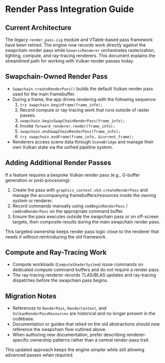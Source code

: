 # Render Pass Integration Guide

## Current Architecture

The legacy `render_pass.zig` module and VTable-based pass framework have been retired. The engine now records work directly against the swapchain render pass while `GenericRenderer` orchestrates rasterization, lighting, compute, and ray-tracing renderers. This document explains the streamlined path for working with Vulkan render passes today.

## Swapchain-Owned Render Pass

- `Swapchain.createRenderPass()` builds the default Vulkan render pass used for the main framebuffer.
- During a frame, the app drives rendering with the following sequence:
  1. `try swapchain.beginFrame(frame_info);`
  2. Record compute or ray-tracing work that runs outside of raster passes.
  3. `swapchain.beginSwapChainRenderPass(frame_info);`
  4. Invoke `forward_renderer.render(frame_info);`
  5. `swapchain.endSwapChainRenderPass(frame_info);`
  6. `try swapchain.endFrame(frame_info, &current_frame);`
- Renderers access scene data through `SceneBridge` and manage their own Vulkan state via the unified pipeline system.

## Adding Additional Render Passes

If a feature requires a bespoke Vulkan render pass (e.g., G-buffer generation or post-processing):

1. Create the pass with `graphics_context.vkd.createRenderPass` and manage the accompanying framebuffers/resources inside the owning system or renderer.
2. Record commands manually using `cmdBeginRenderPass` / `cmdEndRenderPass` on the appropriate command buffer.
3. Ensure the pass executes outside the swapchain pass or on off-screen targets, then composite results during the main swapchain render pass.

This targeted ownership keeps render pass logic close to the renderer that needs it without reintroducing the old framework.

## Compute and Ray-Tracing Work

- Compute workloads (`ComputeShaderSystem`) issue commands on dedicated compute command buffers and do not require a render pass.
- The ray-tracing renderer records TLAS/BLAS updates and ray-tracing dispatches before the swapchain pass begins.

## Migration Notes

- References to `RenderPass`, `RenderContext`, and `VulkanRenderPassResources` are historical and no longer present in the codebase.
- Documentation or guides that relied on the old abstractions should now reference the swapchain flow outlined above.
- When authoring new documentation, prefer describing renderer-specific ownership patterns rather than a central render-pass trait.

This updated approach keeps the engine simpler while still allowing advanced passes when required.